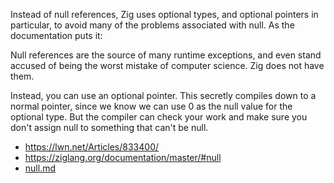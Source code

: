 Instead of null references, Zig uses optional types, and optional pointers in particular, to avoid many of the problems associated with null. As the documentation puts it:

Null references are the source of many runtime exceptions, and even stand accused of being the worst mistake of computer science.
Zig does not have them.

Instead, you can use an optional pointer. This secretly compiles down to a normal pointer, since we know we can use 0 as the null value for the optional type. But the compiler can check your work and make sure you don't assign null to something that can't be null.

- https://lwn.net/Articles/833400/
- https://ziglang.org/documentation/master/#null
- [null.md](/src/00other/null.md)
